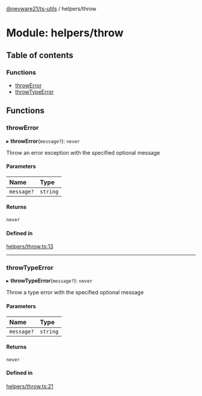 [@nevware21/ts-utils](../README.md) / helpers/throw

# Module: helpers/throw

## Table of contents

### Functions

- [throwError](helpers_throw.md#throwerror)
- [throwTypeError](helpers_throw.md#throwtypeerror)

## Functions

### throwError

▸ **throwError**(`message?`): `never`

Throw an error exception with the specified optional message

#### Parameters

| Name | Type |
| :------ | :------ |
| `message?` | `string` |

#### Returns

`never`

#### Defined in

[helpers/throw.ts:13](https://github.com/nevware21/ts-utils/blob/ac7ff62/ts-utils/src/helpers/throw.ts#L13)

___

### throwTypeError

▸ **throwTypeError**(`message?`): `never`

Throw a type error with the specified optional message

#### Parameters

| Name | Type |
| :------ | :------ |
| `message?` | `string` |

#### Returns

`never`

#### Defined in

[helpers/throw.ts:21](https://github.com/nevware21/ts-utils/blob/ac7ff62/ts-utils/src/helpers/throw.ts#L21)
